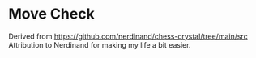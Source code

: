 # Move Check

Derived from <https://github.com/nerdinand/chess-crystal/tree/main/src>
Attribution to Nerdinand for making my life a bit easier.

